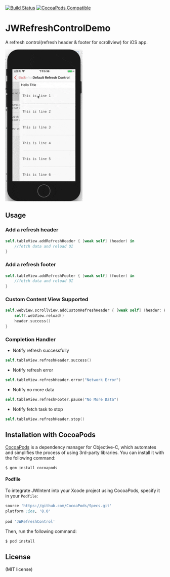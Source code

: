 [![Build Status](https://travis-ci.org/Jerry0523/JWRefreshControl.svg?branch=master)](https://travis-ci.org/Jerry0523/JWRefreshControl)
[![CocoaPods Compatible](https://img.shields.io/cocoapods/v/JWRefreshControl.svg)](https://img.shields.io/cocoapods/v/JWRefreshControl.svg)

# JWRefreshControlDemo
A refresh control(refresh header &amp; footer for scrollview) for iOS app.

![alt tag](https://raw.githubusercontent.com/Jerry0523/JWRefreshControl/master/screenshot.gif)

Usage
-------

### Add a refresh header

```swift
self.tableView.addRefreshHeader { [weak self] (header) in
    //fetch data and reload UI
}
```

### Add a refresh footer

```swift
self.tableView.addRefreshFooter { [weak self] (footer) in
    //fetch data and reload UI
}
```

### Custom Content View Supported
```swift
self.webView.scrollView.addCustomRefreshHeader { [weak self] (header: RefreshHeaderControl<SloganHeaderContentView>) in
    self?.webView.reload()
    header.success()
}
```

### Completion Handler

- Notify refresh successfully
```swift
self.tableView.refreshHeader.success()
```

- Notify refresh error
```swift
self.tableView.refreshHeader.error("Network Error")
```

- Notify no more data
```swift
self.tableView.refreshFooter.pause("No More Data")
```

- Notify fetch task to stop
```swift
self.tableView.refreshHeader.stop()
```

## Installation with CocoaPods

[CocoaPods](http://cocoapods.org) is a dependency manager for Objective-C, which automates and simplifies the process of using 3rd-party libraries. You can install it with the following command:

```bash
$ gem install cocoapods
```
#### Podfile

To integrate JWIntent into your Xcode project using CocoaPods, specify it in your `Podfile`:

```ruby
source 'https://github.com/CocoaPods/Specs.git'
platform :ios, '8.0'

pod 'JWRefreshControl'
```

Then, run the following command:

```bash
$ pod install
```

License
-------
(MIT license)

